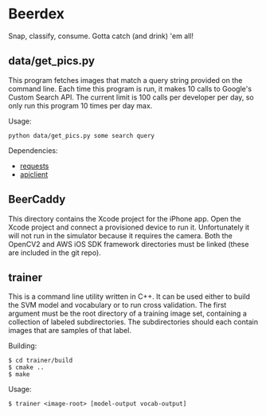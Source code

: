 Beerdex
========

Snap, classify, consume. Gotta catch (and drink) 'em all!

## data/get_pics.py ##

This program fetches images that match a query string provided on the
command line. Each time this program is run, it makes 10 calls to Google's
Custom Search API. The current limit is 100 calls per developer per day,
so only run this program 10 times per day max.

Usage:

	python data/get_pics.py some search query

Dependencies:

* [requests](http://docs.python-requests.org/en/latest/)
* [apiclient](http://code.google.com/p/google-api-python-client/)

## BeerCaddy ##

This directory contains the Xcode project for the iPhone app. Open the Xcode project and connect a provisioned device to run it. Unfortunately it will not run in the simulator because it requires the camera. Both the OpenCV2 and AWS iOS SDK framework directories must be linked (these are included in the git repo).

## trainer ##

This is a command line utility written in C++. It can be used either to build the SVM model and vocabulary or to run cross validation. The first argument must be the root directory of a training image set, containing a collection of labeled subdirectories. The subdirectories should each contain images that are samples of that label.

Building:
	
	$ cd trainer/build
	$ cmake ..
	$ make
	
Usage:

	$ trainer <image-root> [model-output vocab-output]
